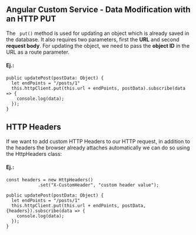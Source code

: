 ##  Angular Custom Service - Data Modification with an HTTP PUT
The ``` put()``` method is used for updating an object which is already saved in the database. It also requires two parameters, first the **URL** and second **request body**. For updating the object, we need to pass the **object ID** in the URL as a route parameter. 

#### Ej.:
```
public updatePost(postData: Object) {
  let endPoints = "/posts/1"
  this.httpClient.put(this.url + endPoints, postData).subscribe(data => {
    console.log(data);
  });
}
```
## HTTP Headers
If we want to add custom HTTP Headers to our HTTP request, in addition to the headers the browser already attaches automatically we can do so using the HttpHeaders class:
#### Ej.:
```
const headers = new HttpHeaders()
            .set("X-CustomHeader", "custom header value");

public updatePost(postData: Object) {
  let endPoints = "/posts/1"
  this.httpClient.put(this.url + endPoints, postData, {headers}).subscribe(data => {
    console.log(data);
  });
}            
```